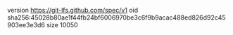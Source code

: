 version https://git-lfs.github.com/spec/v1
oid sha256:45028b80ae1f44fb24bf6006970be3c6f9b9acac488ed826d92c45903ee3e3d6
size 10050
